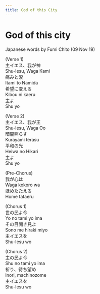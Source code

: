 ```yaml
---
title: God of this City
---
```

# God of this city  
Japanese words by Fumi Chito (09 Nov 19)  

(Verse 1)   
主イエス、我が神    
Shu-Iesu, Waga Kami  
痛みと涙  
Itami to Namida   
希望に変える  
Kibou ni kaeru  
主よ  
Shu yo    

(Verse 2)  
主イエス、我が王  
Shu-Iesu, Waga Oo  
暗闇照らす  
Kurayami terasu  
平和の光  
Heiwa no Hikari  
主よ  
Shu yo    

(Pre-Chorus)  
我が心は  
Waga kokoro wa  
ほめたたえる  
Home tataeru  

(Chorus 1)  
世の民よ今  
Yo no tami yo ima  
その目開き見よ  
Sono me hiraki miyo  
主イエスを  
Shu-Iesu wo  

(Chorus 2)  
主の民よ今  
Shu no tami yo ima  
祈り、待ち望め  
Inori, machinozome  
主イエスを  
Shu-Iesu wo  
